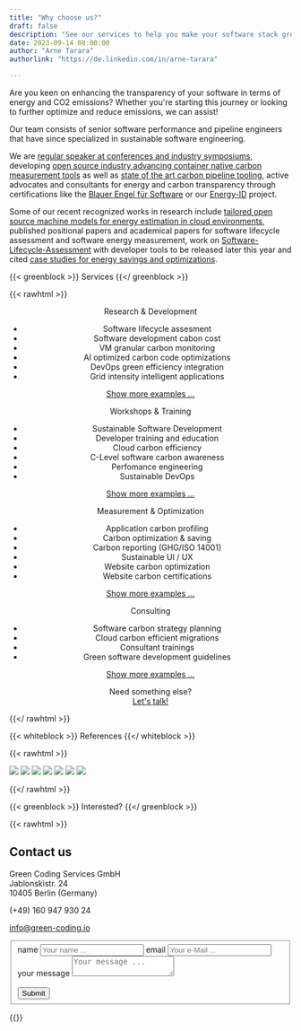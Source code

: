 ```yaml
---
title: "Why choose us?"
draft: false
description: "See our services to help you make your software stack greener"
date: 2023-09-14 08:00:00
author: "Arne Tarara"
authorlink: "https://de.linkedin.com/in/arne-tarara"

---
```


Are you keen on enhancing the transparency of your software in terms of energy and CO2 emissions? Whether you're starting this journey or looking to further optimize and reduce emissions, we can assist!

Our team consists of senior software performance and pipeline engineers that have since specialized in sustainable
software engineering.

We are [regular speaker at conferences and industry symposiums](/#nav-meetups), developing
[open source industry advancing container native carbon measurement tools](/projects/green-metrics-tool) as well as
[state of the art carbon pipeline tooling](/projects/eco-ci), active advocates and consultants for energy and carbon transparency
through certifications like the [Blauer Engel für Software](https://www.blauer-engel.de/de/produktwelt/ressourcen-und-energieeffiziente-softwareprodukte) or our [Energy-ID](/projects/energy-id) project.

Some of our recent recognized works in research include
[tailored open source machine models for energy estimation in cloud environments](/projects/cloud-energy), published positional
papers and academical papers for software lifecycle assessment and software energy measurement, work on
[Software-Lifecycle-Assessment](https://publication2023.bits-und-baeume.org/#book/38) with developer tools to be released later this year and cited
[case studies for energy savings and optimizations](/case-studies).


{{< greenblock >}}
Services
{{</ greenblock >}}

{{< rawhtml >}}
<div class="data-content-two" style="text-align: center; margin: 0;">
    <div class="profile">
        <div class="profile-item profile-box">
            <div class="profile-title"><span>Research &amp; Development</span></div>
            <div class="profile-info expandable closed">
                <ul>
                    <li>Software lifecycle assesment</li>
                    <li>Software development cabon cost</li>
                    <li>VM granular carbon monitoring</li>
                    <li>AI optimized carbon code optimizations</li>
                    <li>DevOps green efficiency integration</li>
                    <li>Grid intensity intelligent applications</li>
                </ul>
            </div>
            <p><a class="show-more" href="" style="text-decoration: underline;" onclick="$('.profile-info.expandable.closed').removeClass('closed').addClass('open'); $('.show-more').remove(); return false;">Show more examples ...</a></p>
        </div>
        <div class="profile-item profile-box">
            <div class="profile-title"><span>Workshops & Training</span></div>
            <div class="profile-info expandable closed">
                <ul>
                    <li>Sustainable Software Development</li>
                    <li>Developer training and education</li>
                    <li>Cloud carbon efficiency</li>
                    <li>C-Level software carbon awareness</li>
                    <li>Perfomance engineering</li>
                    <li>Sustainable DevOps</li>
                </ul>
            </div>
            <p><a class="show-more" href="" style="text-decoration: underline;" onclick="$('.profile-info.expandable.closed').removeClass('closed').addClass('open'); $('.show-more').remove(); return false;">Show more examples ...</a></p>
        </div>
        <div class="profile-item profile-box">
            <div class="profile-title"><span>Measurement &amp; Optimization</span></div>
            <div class="profile-info expandable closed">
                <ul>
                    <li>Application carbon profiling</li>
                    <li>Carbon optimization & saving</li>
                    <li>Carbon reporting (GHG/ISO 14001)</li>
                    <li>Sustainable UI / UX</li>
                    <li>Website carbon optimization</li>
                    <li>Website carbon certifications</li>
                </ul>
            </div>
            <p><a class="show-more" href="" style="text-decoration: underline;" onclick="$('.profile-info.expandable.closed').removeClass('closed').addClass('open'); $('.show-more').remove(); return false;">Show more examples ...</a></p>
        </div>
        <div class="profile-item profile-box">
            <div class="profile-title"><span>Consulting</span></div>
            <div class="profile-info expandable closed">
                <ul>
                    <li>Software carbon strategy planning</li>
                    <li>Cloud carbon efficient migrations</li>
                    <li>Consultant trainings</li>
                    <li>Green software development guidelines</li>
                </ul>
            </div>
            <p><a class="show-more" href="" style="text-decoration: underline;" onclick="$('.profile-info.expandable.closed').removeClass('closed').addClass('open'); $('.show-more').remove(); return false;">Show more examples ...</a></p>
        </div>
        <div class="profile-item profile-box">
            <div class="profile-title" style="text-align:center; margin: 0"><span>Need something else? <br></span></div>
            <a href="#services-contact-us" style="text-decoration: underline;">Let's talk!</a>
        </div>
    </div>
</div>

{{</ rawhtml >}}

{{< whiteblock >}}
References
{{</ whiteblock >}}

{{< rawhtml >}}
<div class="data-content-three">
    <img src="/img/references/axel-springer-logo.webp">
    <img src="/img/references/wbs-coding-school-logo.webp">
    <a href="https://sdialliance.org"><img src="/img/references/sdia-logo.webp"></a>
    <img src="/img/references/bits-und-baeume-logo.webp">
    <img src="/img/references/ironhack.webp">
    <a href="https://fosdem.org/2023/schedule/track/energy/"><img src="/img/references/fosdem-2023.webp"></a>
    <a href="https://www.arbeitsagentur.de/vor-ort/it-systemhaus/vorstellung"><img src="/img/references/ba-it-systemhaus.webp"></a>
</div>

{{</ rawhtml >}}


{{< greenblock >}}
Interested?
{{</ greenblock >}}

{{< rawhtml >}}

<div id="services-contact-us">
    <div id="contactinfo">
        <h2 class="titlecontact">Contact us</h2>
        <p>Green Coding Services GmbH<br>
            Jablonskistr. 24<br>
        10405 Berlin (Germany)</p>
        <p>(+49) 160 947 930 24</p>
        <p><a href="mailto:info@green-coding.io">info@green-coding.io</a></p>
        <div class="media">
            <a href="https://www.linkedin.com/company/green-coding-berlin">
                <div class="t-linkedin"></div>
            </a>
            <a href="mailto:info@green-coding.io"><div class="t-mail"></div></a>
        </div>
    </div>
    <form id="formulario" action="https://submit-form.com/M3XrdBO9" method="post" data-static-form-name="contact">
        <fieldset>
            <div class="first">
                <label class="data-form" for="nameform">name</label>
                <input type="text" name="name" id="nameform" value="" placeholder="Your name ...">
                <label class="data-form" for="emailform">email</label>
                <input type="text" name="email" id="emailform" value="" placeholder="Your e-Mail ...">
            </div>
            <div>
                <label class="data-form" for="messageform">your message</label>
                <textarea name="message" id="messageform" placeholder="Your message ..."></textarea>
            </div>
            <div>
                <label class="data-form" for="messagesubmit">&nbsp;</label>
                <div id="messagesubmit-container" class="btn-one">
                    <input id="messagesubmit" type="submit" name="submit" value="Submit">
                </div>
            </div>
        </fieldset>
    </form>
</div>
{{</ rawhtml >}}


